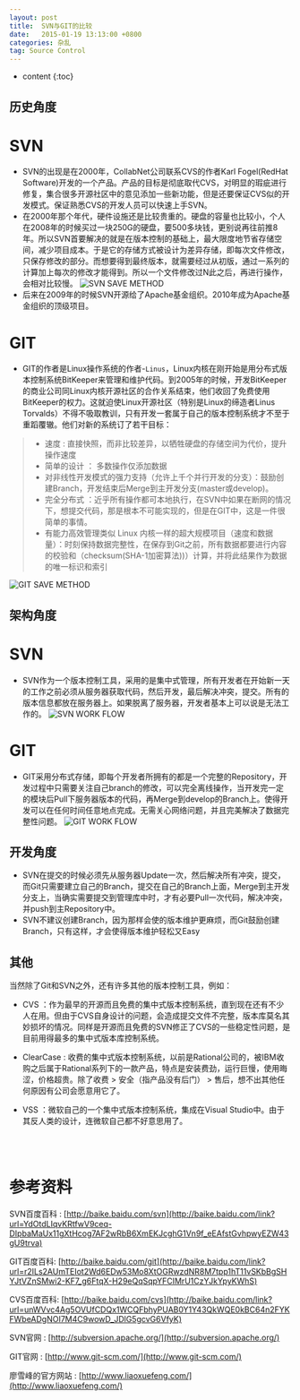 ```yaml
---
layout: post
title:  SVN与GIT的比较
date:   2015-01-19 13:13:00 +0800
categories: 杂乱
tag: Source Control
---
```


* content
{:toc}


历史角度
-------------------------------------

SVN
==============================
* SVN的出现是在2000年，CollabNet公司联系CVS的作者Karl Fogel(RedHat Software)开发的一个产品。产品的目标是彻底取代CVS，对明显的瑕疵进行修复，集合很多开源社区中的意见添加一些新功能，但是还要保证CVS似的开发模式。保证熟悉CVS的开发人员可以快速上手SVN。
* 在2000年那个年代，硬件设施还是比较贵重的。硬盘的容量也比较小，个人在2008年的时候买过一块250G的硬盘，要500多块钱，更别说再往前推8年。所以SVN首要解决的就是在版本控制的基础上，最大限度地节省存储空间，减少项目成本。于是它的存储方式被设计为差异存储，即每次文件修改，只保存修改的部分。而想要得到最终版本，就需要经过从初版，通过一系列的计算加上每次的修改才能得到。所以一个文件修改过N此之后，再进行操作，会相对比较慢。
![SVN SAVE METHOD](/images/blog/blobs/difference_between_git_and_svn/1_svn_save_method.jpg)
* 后来在2009年的时候SVN开源给了Apache基金组织。2010年成为Apache基金组织的顶级项目。

GIT
==============================
* GIT的作者是Linux操作系统的作者-`Linus`，Linux内核在刚开始是用分布式版本控制系统BitKeeper来管理和维护代码。到2005年的时候，开发BitKeeper的商业公司同Linux内核开源社区的合作关系结束，他们收回了免费使用BitKeeper的权力。这就迫使Linux开源社区（特别是Linux的缔造者Linus Torvalds）不得不吸取教训，只有开发一套属于自己的版本控制系统才不至于重蹈覆辙。他们对新的系统订了若干目标：

> * 速度 : 直接快照，而非比较差异，以牺牲硬盘的存储空间为代价，提升操作速度
> * 简单的设计 ： 多数操作仅添加数据
> * 对非线性开发模式的强力支持（允许上千个并行开发的分支）：鼓励创建Branch，开发结束后Merge到主开发分支(master或develop)。
> * 完全分布式 ：近乎所有操作都可本地执行，在SVN中如果在断网的情况下，想提交代码，那是根本不可能实现的，但是在GIT中，这是一件很简单的事情。
> * 有能力高效管理类似 Linux 内核一样的超大规模项目（速度和数据量）：时刻保持数据完整性，在保存到Git之前，所有数据都要进行内容的校验和（checksum(SHA-1加密算法))）计算，并将此结果作为数据的唯一标识和索引

![GIT SAVE METHOD](/images/blog/blobs/difference_between_git_and_svn/2_git_save_method.png)

架构角度
-------------------------------------

SVN
==============================
* SVN作为一个版本控制工具，采用的是集中式管理，所有开发者在开始新一天的工作之前必须从服务器获取代码，然后开发，最后解决冲突，提交。所有的版本信息都放在服务器上。如果脱离了服务器，开发者基本上可以说是无法工作的。
![SVN WORK FLOW](/images/blog/blobs/difference_between_git_and_svn/3_svn_work_flow.jpg)

GIT
==============================
* GIT采用分布式存储，即每个开发者所拥有的都是一个完整的Repository，开发过程中只需要关注自己branch的修改，可以完全离线操作，当开发完一定的模块后Pull下服务器版本的代码，再Merge到develop的Branch上。使得开发可以在任何时间任意地点完成。无需关心网络问题，并且完美解决了数据完整性问题。
![GIT WORK FLOW](/images/blog/blobs/difference_between_git_and_svn/4_git_work_flow.jpg)

开发角度
-------------------------------------
* SVN在提交的时候必须先从服务器Update一次，然后解决所有冲突，提交，而Git只需要建立自己的Branch，提交在自己的Branch上面，Merge到主开发分支上，当确实需要提交到管理库中时，才有必要Pull一次代码，解决冲突，并push到主Repository中。
* SVN不建议创建Branch，因为那样会使的版本维护更麻烦，而Git鼓励创建Branch，只有这样，才会使得版本维护轻松又Easy

其他
-------------------------------------

当然除了Git和SVN之外，还有许多其他的版本控制工具，例如：

* CVS ：作为最早的开源而且免费的集中式版本控制系统，直到现在还有不少人在用。但由于CVS自身设计的问题，会造成提交文件不完整，版本库莫名其妙损坏的情况。同样是开源而且免费的SVN修正了CVS的一些稳定性问题，是目前用得最多的集中式版本库控制系统。

* ClearCase : 收费的集中式版本控制系统，以前是Rational公司的，被IBM收购之后属于Rational系列下的一款产品，特点是安装费劲，运行巨慢，使用晦涩，价格超贵。除了收费 > 安全（指产品没有后门） > 售后，想不出其他任何原因有公司会愿意用它了。

* VSS ：微软自己的一个集中式版本控制系统，集成在Visual Studio中。由于其反人类的设计，连微软自己都不好意思用了。

<br />
<br />


参考资料
======================
SVN百度百科 : [http://baike.baidu.com/svn](http://baike.baidu.com/link?url=YdOtdLIqvKRtfwV9ceq-DIpbaMaUx11gXtHcog7AF2wRbB6XmEKJcghG1Vn9f_eEAfstGvhpwyEZW43gU9trva)

GIT百度百科: [http://baike.baidu.com/git](http://baike.baidu.com/link?url=r2ILs2AUmTEIot2Wd6EDw53Mo8XtOGRwzdNR8M7tpp1hT11vSKbBgSHYJtVZnSMwi2-KF7_g6FtqX-H29eQqSqpYFCIMrU1CzYJkYpyKWhS)

CVS百度百科: [http://baike.baidu.com/cvs](http://baike.baidu.com/link?url=unWVvc4Ag5OVUfCDQx1WCQFbhyPUAB0Y1Y43QkWQE0kBC64n2FYKFWbeADgNOI7M4C9wowD_JDlG5gcvG6VfyK)

SVN官网 : [http://subversion.apache.org/](http://subversion.apache.org/)

GIT官网 : [http://www.git-scm.com/](http://www.git-scm.com/)

廖雪峰的官方网站 : [http://www.liaoxuefeng.com/](http://www.liaoxuefeng.com/)
